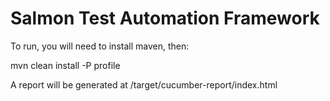 Salmon Test Automation Framework
================================

To run, you will need to install maven, then:

mvn clean install -P profile

A report will be generated at /target/cucumber-report/index.html
